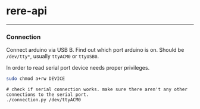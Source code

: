 # rere-api
-------------------------------------------------------------

### Connection

Connect arduino via USB B. Find out which port arduino is on. Should be `/dev/tty*`, usually `ttyACM0` or `ttyUSB0`.  

In order to read serial port device needs proper privileges.

```bash
sudo chmod a+rw DEVICE
```

```
# check if serial connection works. make sure there aren't any other connections to the serial port.
./connection.py /dev/ttyACM0
```
